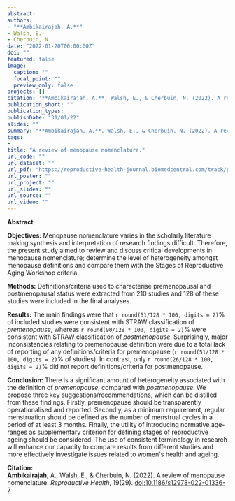 ```yaml
---
abstract: 
authors:
- "**Ambikairajah, A.**"
- Walsh, E.
- Cherbuin, N.
date: "2022-01-20T00:00:00Z"
doi: ""
featured: false
image:
  caption: ""
  focal_point: ""
  preview_only: false
projects: []
citation: '**Ambikairajah, A.**, Walsh, E., & Cherbuin, N. (2022). A review of menopause nomenclature. *Reproductive Health*, 19(29). [doi:10.1186/s12978-022-01336-7](https://doi.org/10.1186/s12978-022-01336-7)'
publication_short: ""
publication_types: 
publishDate: "31/01/22"
slides: ""
summary: "**Ambikairajah, A.**, Walsh, E., & Cherbuin, N. (2022). A review of menopause nomenclature. *Reproductive Health*, 19(29). [doi:10.1186/s12978-022-01336-7](https://doi.org/10.1186/s12978-022-01336-7)"
tags:
- 
title: "A review of menopause nomenclature."
url_code: ""
url_dataset: ""
url_pdf: "https://reproductive-health-journal.biomedcentral.com/track/pdf/10.1186/s12978-022-01336-7.pdf"
url_poster: ""
url_project: ""
url_slides: ""
url_source: ""
url_video: ""
---
```

**Abstract**   

**Objectives:** Menopause nomenclature varies in the scholarly literature making synthesis and interpretation of research findings difficult. Therefore, the present study aimed to review and discuss critical developments in menopause nomenclature; determine the level of heterogeneity amongst menopause definitions and compare them with the Stages of Reproductive Aging Workshop criteria. 

**Methods:** Definitions/criteria used to characterise premenopausal and postmenopausal status were extracted from 210 studies and 128 of these studies were included in the final analyses.

**Results:** The main findings were that `r round(51/128 * 100, digits = 2)`% of included studies were consistent with STRAW classification of *premenopause*, whereas `r round(90/128 * 100, digits = 2)`% were consistent with STRAW classification of *postmenopause*. Surprisingly, major inconsistencies relating to premenopause definition were due to a total lack of reporting of any definitions/criteria for premenopause (`r round(51/128 * 100, digits = 2)`% of studies). In contrast, only `r round(26/128 * 100, digits = 2)`% did not report definitions/criteria for postmenopause.

**Conclusion:** There is a significant amount of heterogeneity associated with the definition of *premenopause*, compared with *postmenopause*. We propose three key suggestions/recommendations, which can be distilled from these findings. Firstly, premenopause should be transparently operationalised and reported. Secondly, as a minimum requirement, regular menstruation should be defined as the number of menstrual cycles in a period of at least 3 months. Finally, the utility of introducing normative age-ranges as supplementary criterion for defining stages of reproductive ageing should be considered. The use of consistent terminology in research will enhance our capacity to compare results from different studies and more effectively investigate issues related to women's health and ageing. 

**Citation:**    
**Ambikairajah**, A., Walsh, E., & Cherbuin, N. (2022). A review of menopause nomenclature. *Reproductive Health*, 19(29). [doi:10.1186/s12978-022-01336-7](https://doi.org/10.1186/s12978-022-01336-7)
